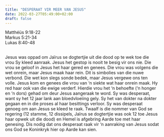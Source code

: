 ```yaml
---
title: "DESPERAAT VIR MEER VAN JESUS"
date: 2022-03-27T05:49:00+02:00
draft: false
---
```

<html>
 <head></head>
 <body>
  <p>Matthéüs 9:18-22<br>Markus 5:21-34<br>Lukas 8:40-48</p>
  <p><br>Jesus was oppad om Jaïrus se dogtertjie uit die dood op te wek toe die vrou Sy kleed aanraak. Jesus het gestop is nooit te besig vir ons nie. Die vrou se geloof in Jesus het haar gered en genees. Die vrou was volgens die wet onrein, maar Jesus maak haar rein. Dit is simbolies van die nuwe verbond. Die wet kon slegs sonde bedek, maar Jesus vergewe ons ten volle. Jesus kom en genees die vrou van ‘n siekte wat haar onrein maak. Hy red haar ook van die ewige verderf. Hierdie vrou het ‘n behoefte (‘n honger en ‘n dors) gehad om deur Jesus aangeraak te word. Sy was desperaat, want sy het 12 jaar lank aan bloedvloeiing gely. Sy het van dokter na dokter gegaan en in die proses al haar besittings verloor. Sy was desperaat genoeg om aan Jesus se kleed te raak. Twaalf is die nommer van God se regering (12 stamme, 12 dissipels, Jaïrus se dogtertjie was ook 12 toe Jesus haar opwek uit die dood) en Hemel is afgebring Aarde toe met haar genesing. Dis nodig dat ons desperaat raak vir ‘n aanraking van Jesus sodat ons God se Koninkryk hier op Aarde kan sien.&nbsp;</p>
 </body>
</html>